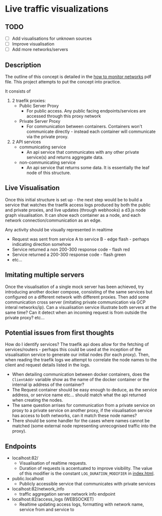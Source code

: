 # Live traffic visualizations

## TODO

- [ ] Add visualisations for unknown sources
- [ ] Improve visualisation
- [ ] Add more networks/servers

## Description

The outline of this concept is detailed in the [how to monitor networks](how%20to%20monitor%20networks.drawio.pdf) pdf
file. This project attempts to put the concept into practice.

It consists of

1. 2 traefik proxies:
    - Public Server Proxy
        - For public access. Any public facing endpoints/services are accessed through this proxy network
    - Private Server Proxy
        - For communication between containers. Containers won't communicate directly - instead each container will
          communicate via the private proxy.
2. 2 API services
    - communicating service
        - An api service that communicates with any other private service(s) and returns aggregate data.
    - non-communicating service
        - An api service that returns some data. It is essentially the leaf node of this structure.

## Live Visualisation

Once this initial structure is set up - the next step would be to build a service that watches the traefik access logs
produced by both the public and private proxies, and live updates (through webhooks) a d3.js node graph visualisation.
It can show each container as a node, and each network connection/communication as an edge.

Any activity should be visually represented in realtime

- Request was sent from service A to service B - edge flash - perhaps indicating direction somehow
- Service returned a non 200-300 response code - flash red
- Service returned a 200-300 response code - flash green
- etc...

## Imitating multiple servers

Once the visualisation of a single mock server has been achieved, try introducing another docker compose, consisting of
the same services but configured on a different network with different proxies. Then add some communication cross
server (imitating private communication via GCP interal networks/ip). Can a visualisation service illustrate both
servers at the same time? Can it detect when an incoming request is from outside the private proxy? etc...

## Potential issues from first thoughts

How do I identify services? The traefik api does allow for the fetching of services/routers - perhaps this could be used
at the inception of the visualisation service to generate our initial nodes (for each proxy). Then, when reading the
traefik logs we attempt to correlate the node names to the client and request details listed in the logs.

- When detailing communication between docker containers, does the `ClientAddr` variable show as the name of the docker
  container or the internal ip address of the container?
- The Request container should be easy enough to deduce, as the service address, or service name etc... should match
  what the api returned when creating the nodes.
- The same question arrises for communication from a private service on proxy to a private service on another proxy, if
  the visualisation service has access to both networks, can it match these node names?
- There should be some handler for the cases where names cannot be matched (some external node representing unrecognised
  traffic into the proxy).

## Endpoints

- localhost:82/
    - Visualisation of realtime requests.
    - Duration of requests is accentuated to improve visibility. The value of this modifier is the constant
      `LOG_DURATION_MODIFIER` in [index.html](services/traffic-aggregation-server/static/index.html).
- public.localhost
    - Publicly accessible service that communicates with private services
- localhost:82/network_info
    - traffic aggregation server network info endpoint
- localhost:82/access_logs (WEBSOCKET)
    - Realtime updating access logs, formatting with network name, service from and service to
